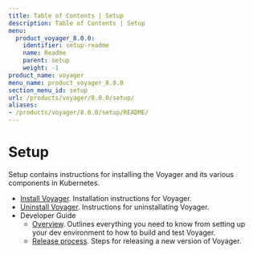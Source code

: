 ```yaml
---
title: Table of Contents | Setup
description: Table of Contents | Setup
menu:
  product_voyager_8.0.0:
    identifier: setup-readme
    name: Readme
    parent: setup
    weight: -1
product_name: voyager
menu_name: product_voyager_8.0.0
section_menu_id: setup
url: /products/voyager/8.0.0/setup/
aliases:
- /products/voyager/8.0.0/setup/README/
---
```


# Setup

Setup contains instructions for installing the Voyager and its various components in Kubernetes.

- [Install Voyager](/products/voyager/8.0.0/setup/install). Installation instructions for Voyager.
- [Uninstall Voyager](/products/voyager/8.0.0/setup/uninstall). Instructions for uninstallating Voyager.
- Developer Guide
  - [Overview](/products/voyager/8.0.0/setup/developer-guide/overview). Outlines everything you need to know from setting up your dev environment to how to build and test Voyager.
  - [Release process](/products/voyager/8.0.0/setup/developer-guide/release). Steps for releasing a new version of Voyager.
